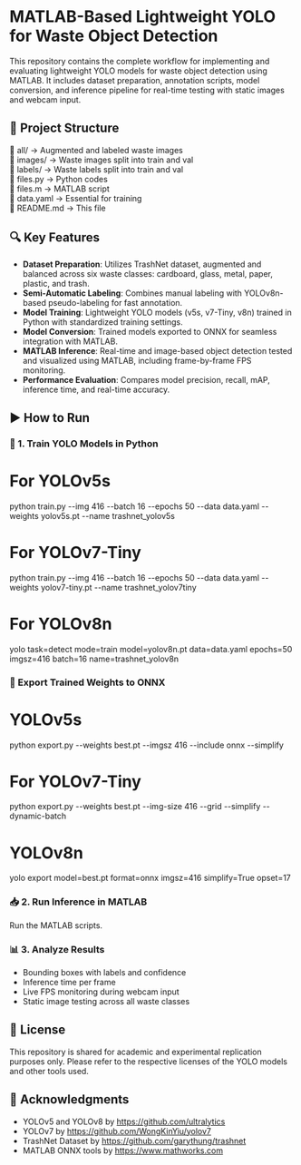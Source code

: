 # MATLAB-Based Lightweight YOLO for Waste Object Detection

This repository contains the complete workflow for implementing and evaluating lightweight YOLO models for waste object detection using MATLAB. It includes dataset preparation, annotation scripts, model conversion, and inference pipeline for real-time testing with static images and webcam input.

## 📂 Project Structure

📁 all/                  → Augmented and labeled waste images  
📁 images/               → Waste images split into train and val  
📁 labels/               → Waste labels split into train and val  
📄 files.py              → Python codes  
📄 files.m               → MATLAB script  
📄 data.yaml             → Essential for training  
📄 README.md             → This file  

## 🔍 Key Features

- **Dataset Preparation**: Utilizes TrashNet dataset, augmented and balanced across six waste classes: cardboard, glass, metal, paper, plastic, and trash.
- **Semi-Automatic Labeling**: Combines manual labeling with YOLOv8n-based pseudo-labeling for fast annotation.
- **Model Training**: Lightweight YOLO models (v5s, v7-Tiny, v8n) trained in Python with standardized training settings.
- **Model Conversion**: Trained models exported to ONNX for seamless integration with MATLAB.
- **MATLAB Inference**: Real-time and image-based object detection tested and visualized using MATLAB, including frame-by-frame FPS monitoring.
- **Performance Evaluation**: Compares model precision, recall, mAP, inference time, and real-time accuracy.

## ▶️ How to Run

### 🔧 1. Train YOLO Models in Python

# For YOLOv5s
python train.py --img 416 --batch 16 --epochs 50 --data data.yaml --weights yolov5s.pt --name trashnet_yolov5s

# For YOLOv7-Tiny
python train.py --img 416 --batch 16 --epochs 50 --data data.yaml --weights yolov7-tiny.pt --name trashnet_yolov7tiny

# For YOLOv8n
yolo task=detect mode=train model=yolov8n.pt data=data.yaml epochs=50 imgsz=416 batch=16 name=trashnet_yolov8n

### 🔄 Export Trained Weights to ONNX

# YOLOv5s
python export.py --weights best.pt --imgsz 416 --include onnx --simplify

# For YOLOv7-Tiny
python export.py --weights best.pt --img-size 416 --grid --simplify --dynamic-batch

# YOLOv8n
yolo export model=best.pt format=onnx imgsz=416 simplify=True opset=17

### 📥 2. Run Inference in MATLAB

Run the MATLAB scripts.

### 📊 3. Analyze Results

- Bounding boxes with labels and confidence
- Inference time per frame
- Live FPS monitoring during webcam input
- Static image testing across all waste classes

## 📑 License

This repository is shared for academic and experimental replication purposes only. Please refer to the respective licenses of the YOLO models and other tools used.

## 🤝 Acknowledgments

- YOLOv5 and YOLOv8 by https://github.com/ultralytics
- YOLOv7 by https://github.com/WongKinYiu/yolov7
- TrashNet Dataset by https://github.com/garythung/trashnet
- MATLAB ONNX tools by https://www.mathworks.com